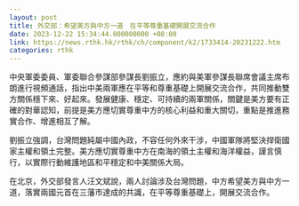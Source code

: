 ```yaml
---
layout: post
title: 外交部：希望美方與中方一道　在平等尊重基礎開展交流合作
date: 2023-12-22 15:34:44.000000000 +08:00
link: https://news.rthk.hk/rthk/ch/component/k2/1733414-20231222.htm
categories: rthk
---
```


中央軍委委員、軍委聯合參謀部參謀長劉振立，應約與美軍參謀長聯席會議主席布朗進行視頻通話，指出中美兩軍應在平等和尊重基礎上開展交流合作，共同推動雙方關係穩下來、好起來。發展健康、穩定、可持續的兩軍關係，關鍵是美方要有正確的對華認知，前提是美方應切實尊重中方的核心利益和重大關切，重點是推進務實合作、增進相互了解。

劉振立強調，台灣問題純屬中國內政，不容任何外來干涉，中國軍隊將堅決捍衛國家主權和領土完整。美方應切實尊重中方在南海的領土主權和海洋權益，謹言慎行，以實際行動維護地區和平穩定和中美關係大局。

 在北京，外交部發言人汪文斌說，兩人討論涉及台灣問題，中方希望美方與中方一道，落實兩國元首在三藩市達成的共識，在平等尊重基礎上，開展交流合作。
